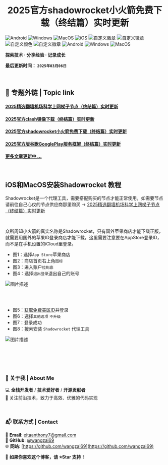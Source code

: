 <h1 align="center">2025官方shadowrocket小火箭免费下载（终结篇）实时更新</h1>

![Android](https://img.shields.io/badge/安卓-Android-brightgreen)
![Windows](https://img.shields.io/badge/微软-Windows-blue)
![MacOS](https://img.shields.io/badge/OS-MacOS-lightgrey)
![iOS](https://img.shields.io/badge/苹果-iOS-red)
![自定义徽章](https://img.shields.io/badge/linux-github-green)
![自定义徽章](https://img.shields.io/badge/网络-梯子-yellow)
![自定义颜色](https://img.shields.io/badge/科学-上网-orange)
![自定义徽章](https://img.shields.io/badge/图文-教程-purple)
![Android](https://img.shields.io/badge/美区-ID-brightgreen)
![Windows](https://img.shields.io/badge/clash-clashX-blue)
![MacOS](https://img.shields.io/badge/shadowrocket-小火箭-lightgrey)

**探索技术 · 分享经验 · 记录成长**

**最后更新时间： `2025年03月06日`**

<br>

## 📖 专题外链 | Topic link  
#### [2025精选翻墙机场科学上网梯子节点（终结篇）实时更新](https://github.com/wangzai69/vpn)
#### [2025官方clash镜像下载（终结篇）实时更新](https://github.com/wangzai69/clash)
#### [2025官方shadowrocket小火箭免费下载（终结篇）实时更新](https://github.com/wangzai69/shadowrocket)
#### [2025官方版谷歌GooglePlay服务框架（终结篇）实时更新](https://github.com/wangzai69/GooglePlay)
#### [更多文章更新中 ... ]()

<br>

## iOS和MacOS安装Shadowrocket 教程
Shadowrocket是一个代理工具，需要搭配购买的节点才能正常使用，如需要节点请前往自己心仪的节点供应商那里购买 → [2025精选翻墙机场科学上网梯子节点（终结篇）实时更新](https://github.com/wangzai69/vpn)

<br>

众所周知小火箭的真实名称是Shadowrocket，只有国外苹果商店才能下载正版，就需要用国外的苹果ID登录商店才能下载，这里需要注意要在AppStore登录ID，而不是在手机设置的iCloud里登录。
- 图1：选择<code>App Store</code>苹果商店
- 图2：商店首页右上角<code>图标</code>
- 图3：进入账户<code>拉到底</code>
- 图4：选择<code>退出登录</code>退出自己的账号

![图片描述](https://github.com/wangzai69/shadowrocket/blob/main/images/11111.jpg?raw=true)

<br><br>

- 图5：[获取免费美区ID](https://github.com/wangzai69/AppStoreID)并登录
- 图6：选择<code>其他选项</code> <code>不升级</code>
- 图7：登录成功
- 图8：搜索安装 <code>Shadowrocket</code> 代理工具

![图片描述](https://github.com/wangzai69/shadowrocket/blob/main/images/22222.jpg?raw=true)

<br>

##
<br>

### 📌 关于我 | About Me  
💻 **全栈开发者** / **技术爱好者** / **开源贡献者**  
🚀 关注前沿技术，致力于高效、优雅的代码实现  

<br>

### 📬 联系方式 | Contact  
📧 **Email**: [eitaanthony7@gmail.com](mailto:eitaanthony7@gmail.com)  
🐙 **GitHub**: [@wangzai69](https://github.com/wangzai69)  
🌐 **网站**: [https://github.com/wangzai69](https://github.com/wangzai69)  

📢 **如果你喜欢这个博客，请 ⭐Star 支持！**  

<br>
<br>


